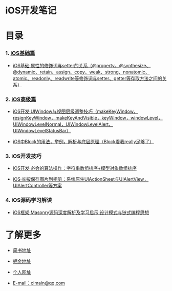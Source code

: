 
# iOS开发笔记


# 目录

### 1. [iOS基础篇](https://github.com/cimain/iOSDevNotesByChenMan/tree/master/iOS%E5%9F%BA%E7%A1%80%E7%AF%87)

- [iOS基础·属性的修饰词与setter的关系（@property、@synthesize、@dynamic、retain、assign、copy、weak、strong、nonatomic、atomic、readonly、readwrite等修饰词与setter、getter等存取方法之间的关系）](https://github.com/cimain/iOSDevNotesByChenMan/blob/master/iOS%E5%9F%BA%E7%A1%80%E7%AF%87/iOS%E5%9F%BA%E7%A1%80%C2%B7%E5%B1%9E%E6%80%A7%E7%9A%84%E4%BF%AE%E9%A5%B0%E8%AF%8D%E4%B8%8Esetter%E7%9A%84%E5%85%B3%E7%B3%BB%EF%BC%88%40property%E3%80%81%40synthesize%E3%80%81%40dynamic%E3%80%81retain%E3%80%81assign%E3%80%81copy%E3%80%81weak%E3%80%81strong%E3%80%81nonatomic%E3%80%81atomic%E3%80%81readonly%E3%80%81readwrite%E7%AD%89%E4%BF%AE%E9%A5%B0%E8%AF%8D%E4%B8%8Esetter%E3%80%81getter%E7%AD%89%E5%AD%98%E5%8F%96%E6%96%B9%E6%B3%95%E4%B9%8B%E9%97%B4%E7%9A%84%E5%85%B3%E7%B3%BB%EF%BC%89.md#ios%E5%9F%BA%E7%A1%80%E5%B1%9E%E6%80%A7%E7%9A%84%E4%BF%AE%E9%A5%B0%E8%AF%8D%E4%B8%8Esetter%E7%9A%84%E5%85%B3%E7%B3%BBpropertysynthesizedynamicretainassigncopyweakstrongnonatomicatomicreadonlyreadwrite%E7%AD%89%E4%BF%AE%E9%A5%B0%E8%AF%8D%E4%B8%8Esettergetter%E7%AD%89%E5%AD%98%E5%8F%96%E6%96%B9%E6%B3%95%E4%B9%8B%E9%97%B4%E7%9A%84%E5%85%B3%E7%B3%BB)



### 2. [iOS高级篇](https://github.com/cimain/iOSDevNotesByChenMan/tree/master/iOS%E9%AB%98%E7%BA%A7%E7%AF%87)

- [iOS开发·UIWindow与视图层级调整技巧（makeKeyWindow，resignKeyWindow，makeKeyAndVisible，keyWindow，windowLevel，UIWindowLevelNormal，UIWindowLevelAlert，UIWindowLevelStatusBar）](https://github.com/cimain/iOSDevNotesByChenMan/blob/master/iOS%E9%AB%98%E7%BA%A7%E7%AF%87/iOS%E5%BC%80%E5%8F%91%C2%B7UIWindow%E4%B8%8E%E8%A7%86%E5%9B%BE%E5%B1%82%E7%BA%A7%E8%B0%83%E6%95%B4%E6%8A%80%E5%B7%A7%EF%BC%88makeKeyWindow%EF%BC%8CresignKeyWindow%EF%BC%8CmakeKeyAndVisible%EF%BC%8CkeyWindow%EF%BC%8CwindowLevel%EF%BC%8CUIWindowLevelNormal%EF%BC%8CUIWindowLevelAlert%EF%BC%8CUIWindowLevelStatusBar%EF%BC%89.md#ios%E5%BC%80%E5%8F%91uiwindow%E4%B8%8E%E8%A7%86%E5%9B%BE%E5%B1%82%E7%BA%A7%E8%B0%83%E6%95%B4%E6%8A%80%E5%B7%A7makekeywindowresignkeywindowmakekeyandvisiblekeywindowwindowleveluiwindowlevelnormaluiwindowlevelalertuiwindowlevelstatusbar)

- [iOS中Block的用法，举例，解析与底层原理（Block看我really足够了）](https://github.com/cimain/iOSDevNotesByChenMan/blob/master/iOS%E9%AB%98%E7%BA%A7%E7%AF%87/iOS%E4%B8%ADBlock%E7%9A%84%E7%94%A8%E6%B3%95%EF%BC%8C%E4%B8%BE%E4%BE%8B%E4%B8%8E%E8%A7%A3%E6%9E%90%EF%BC%88Block%E7%9C%8B%E6%88%91really%E8%B6%B3%E5%A4%9F%E4%BA%86%EF%BC%89.md#ios%E4%B8%ADblock%E7%9A%84%E7%94%A8%E6%B3%95%E4%B8%BE%E4%BE%8B%E8%A7%A3%E6%9E%90%E4%B8%8E%E5%BA%95%E5%B1%82%E5%8E%9F%E7%90%86block%E7%9C%8B%E6%88%91really%E8%B6%B3%E5%A4%9F%E4%BA%86)


### 3. iOS开发技巧

- [iOS开发·必会的算法操作：字符串数组排序+模型对象数组排序](https://github.com/cimain/iOSDevNotesByChenMan/blob/master/iOS%E5%BC%80%E5%8F%91%E6%8A%80%E5%B7%A7/iOS%E5%BC%80%E5%8F%91%C2%B7%E5%BF%85%E4%BC%9A%E7%9A%84%E7%AE%97%E6%B3%95%E6%93%8D%E4%BD%9C%EF%BC%9A%E5%AD%97%E7%AC%A6%E4%B8%B2%E6%95%B0%E7%BB%84%E6%8E%92%E5%BA%8F%2B%E6%A8%A1%E5%9E%8B%E5%AF%B9%E8%B1%A1%E6%95%B0%E7%BB%84%E6%8E%92%E5%BA%8F.md#%E5%89%8D%E9%9D%A2%E7%9A%84%E8%AF%9D)

- [iOS·长按保存图片到相册：系统原生UIActionSheet与UIAlertView，UIAlertController等方案](https://github.com/cimain/iOSDevNotesByChenMan/blob/master/iOS%E5%BC%80%E5%8F%91%E6%8A%80%E5%B7%A7/iOS%C2%B7%E9%95%BF%E6%8C%89%E4%BF%9D%E5%AD%98%E5%9B%BE%E7%89%87%E5%88%B0%E7%9B%B8%E5%86%8C%EF%BC%9A%E7%B3%BB%E7%BB%9F%E5%8E%9F%E7%94%9FUIActionSheet%E4%B8%8EUIAlertView%EF%BC%8CUIAlertController%E7%AD%89%E6%96%B9%E6%A1%88.md#ios%E9%95%BF%E6%8C%89%E4%BF%9D%E5%AD%98%E5%9B%BE%E7%89%87%E5%88%B0%E7%9B%B8%E5%86%8C%E7%B3%BB%E7%BB%9F%E5%8E%9F%E7%94%9Fuiactionsheet%E4%B8%8Euialertviewuialertcontroller%E7%AD%89%E6%96%B9%E6%A1%88)

### 4. iOS源码学习解读

- [iOS框架·Masonry源码深度解析及学习启示:设计模式与链式编程思想](https://github.com/cimain/iOSDevNotesByChenMan/blob/master/iOS%E6%BA%90%E7%A0%81%E5%AD%A6%E4%B9%A0%E8%A7%A3%E8%AF%BB/iOS%E6%A1%86%E6%9E%B6%C2%B7Masonry%E6%BA%90%E7%A0%81%E6%B7%B1%E5%BA%A6%E8%A7%A3%E6%9E%90%E5%8F%8A%E5%AD%A6%E4%B9%A0%E5%90%AF%E7%A4%BA:%E8%AE%BE%E8%AE%A1%E6%A8%A1%E5%BC%8F%E4%B8%8E%E9%93%BE%E5%BC%8F%E7%BC%96%E7%A8%8B%E6%80%9D%E6%83%B3.md#ios%E6%A1%86%E6%9E%B6masonry%E6%BA%90%E7%A0%81%E6%B7%B1%E5%BA%A6%E8%A7%A3%E6%9E%90%E5%8F%8A%E5%AD%A6%E4%B9%A0%E5%90%AF%E7%A4%BA%E8%AE%BE%E8%AE%A1%E6%A8%A1%E5%BC%8F%E4%B8%8E%E9%93%BE%E5%BC%8F%E7%BC%96%E7%A8%8B%E6%80%9D%E6%83%B3)


# 了解更多

- [简书地址](https://www.jianshu.com/u/508ba9810059)

- [掘金地址](https://juejin.im/user/59530ee95188250d841c9012)

- [个人网址](http://limbank.com/)

- [E-mail：cimain@qq.com](vip@limbank.com)






